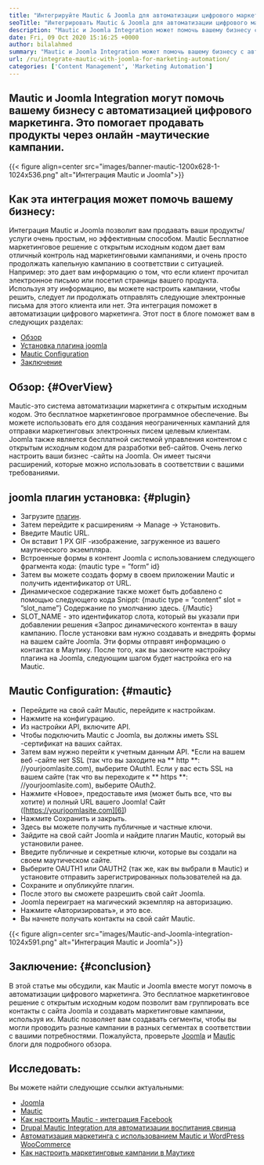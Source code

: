 ```yaml
---
title: "Интегрируйте Mautic & Joomla для автоматизации цифрового маркетинга '" 
seoTitle: "Интегрировать Mautic & Joomla для автоматизации цифрового маркетинга" 
description: "Mautic и Joomla Integration может помочь вашему бизнесу с автоматизацией цифрового маркетинга. Это помогает продавать продукты через магические кампании." 
date: Fri, 09 Oct 2020 15:16:25 +0000
author: bilalahmed
summary: "Mautic и Joomla Integration может помочь вашему бизнесу с автоматизацией цифрового маркетинга. Это помогает продавать продукты через онлайн -маутические кампании." 
url: /ru/integrate-mautic-with-joomla-for-marketing-automation/
categories: ['Content Management', 'Marketing Automation']
---
```


## Mautic и Joomla Integration могут помочь вашему бизнесу с автоматизацией цифрового маркетинга. Это помогает продавать продукты через онлайн -маутические кампании.

{{< figure align=center src="images/banner-mautic-1200x628-1-1024x536.png" alt="Интеграция Mautic и Joomla">}}


## Как эта интеграция может помочь вашему бизнесу:
Интеграция Mautic и Joomla позволит вам продавать ваши продукты/услуги очень простым, но эффективным способом. Mautic Бесплатное маркетинговое решение с открытым исходным кодом дает вам отличный контроль над маркетинговыми кампаниями, и очень просто продолжать капельную кампанию в соответствии с ситуацией. Например: это дает вам информацию о том, что если клиент прочитал электронное письмо или посетил страницы вашего продукта. Используя эту информацию, вы можете настроить кампании, чтобы решить, следует ли продолжать отправлять следующие электронные письма для этого клиента или нет. Эта интеграция поможет в автоматизации цифрового маркетинга. Этот пост в блоге поможет вам в следующих разделах:
  * [Обзор][1]
  * [Установка плагина joomla][2]
  * [Mautic Configuration][3]
  * [Заключение][4]

## Обзор: {#OverView}
Mautic-это система автоматизации маркетинга с открытым исходным кодом. Это бесплатное маркетинговое программное обеспечение. Вы можете использовать его для создания неограниченных кампаний для отправки маркетинговых электронных писем целевым клиентам.
Joomla также является бесплатной системой управления контентом с открытым исходным кодом для разработки веб-сайтов. Очень легко настроить ваши бизнес -сайты на Joomla. Он имеет тысячи расширений, которые можно использовать в соответствии с вашими требованиями.

## joomla плагин установка: {#plugin}
  * Загрузите [плагин][5].
  * Затем перейдите к расширениям -> Manage -> Установить.
  * Введите Mautic URL.
  * Он вставит 1 PX GIF -изображение, загруженное из вашего маутического экземпляра.
  * Встроенные формы в контент Joomla с использованием следующего фрагмента кода: {mautic type = ”form” id}
  * Затем вы можете создать форму в своем приложении Mautic и получить идентификатор от URL.
  * Динамическое содержание также может быть добавлено с помощью следующего кода Snippt: {mautic type = ”content” slot = ”slot_name”} Содержание по умолчанию здесь. {/Mautic}
  * SLOT_NAME - это идентификатор слота, который вы указали при добавлении решения «Запрос динамического контента» в вашу кампанию.
После установки вам нужно создавать и внедрять формы на вашем сайте Joomla. Эти формы отправят информацию о контактах в Маутику. После того, как вы закончите настройку плагина на Joomla, следующим шагом будет настройка его на Mautic.

## Mautic Configuration: {#mautic}
  * Перейдите на свой сайт Mautic, перейдите к настройкам.
  * Нажмите на конфигурацию.
  * Из настройки API, включите API.
  * Чтобы подключить Mautic с Joomla, вы должны иметь SSL -сертификат на ваших сайтах.
  * Затем вам нужно перейти к учетным данным API.
  *Если на вашем веб -сайте нет SSL (так что вы заходите на ** http **: //yourjoomlasite.com), выберите OAuth1. Если у вас есть SSL на вашем сайте (так что вы переходите к ** https **: //yourjoomlasite.com), выберите OAuth2.
  * Нажмите «Новое», предоставьте имя (может быть все, что вы хотите) и полный URL вашего Joomla! Сайт ([https://yourjoomlasite.com][6])
  * Нажмите Сохранить и закрыть.
  * Здесь вы можете получить публичные и частные ключи.
  * Зайдите на свой сайт Joomla и найдите плагин Mautic, который вы установили ранее.
  * Введите публичные и секретные ключи, которые вы создали на своем маутическом сайте.
  * Выберите OAUTH1 или OAUTH2 (так же, как вы выбрали в Mautic) и установите отправить зарегистрированных пользователей на да.
  * Сохраните и опубликуйте плагин.
  * После этого вы сможете разрешить свой сайт Joomla.
  * Joomla переиграет на магический экземпляр на авторизацию.
  * Нажмите «Авторизировать», и это все.
  * Вы начнете получать контакты на свой сайт Mautic.

{{< figure align=center src="images/Mautic-and-Joomla-integration-1024x591.png" alt="Интеграция Mautic и Joomla">}}


## Заключение: {#conclusion}
В этой статье мы обсудили, как Mautic и Joomla вместе могут помочь в автоматизации цифрового маркетинга. Это бесплатное маркетинговое решение с открытым исходным кодом позволит вам группировать все контакты с сайта Joomla и создавать маркетинговые кампании, используя их. Mautic позволяет вам создавать сегменты, чтобы вы могли проводить разные кампании в разных сегментах в соответствии с вашими потребностями. Пожалуйста, проверьте [Joomla][7] и [Mautic][8] блоги для подробного обзора.

## Исследовать:
Вы можете найти следующие ссылки актуальными:
  * [Joomla][7]
  * [Mautic][8]
  * [Как настроить Mautic - интеграция Facebook][9]
  * [Drupal Mautic Integration для автоматизации воспитания свинца][10]
  * [Автоматизация маркетинга с использованием Mautic и WordPress WooCommerce][11]
  * [Как настроить маркетинговые кампании в Маутике][12]

  
[1]: #overview
[2]: #plugin
[3]: #mautic
[4]: #conclusion
[5]: https://href.li/?https://extensions.joomla.org/extension/mautic/
[6]: https://href.li/?https://yourjoomlasite.com
[7]: https://products.containerize.com/content-management/joomla
[8]: https://products.containerize.com/marketing-automation/mautic
[9]: https://blog.containerize.com/marketing-automation/how-to-setup-mautic-facebook-integration/
[10]: https://blog.containerize.com/content-management/drupal-tutorial-automate-lead-growth-with-drupal-mautic/
[11]: https://blog.containerize.com/blogging/marketing-automation-using-mautic-and-wordpress-woocommerce/
[12]: https://blog.containerize.com/marketing-automation/how-to-setup-marketing-campaigns-using-mautic-campaign-builder/
